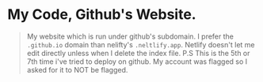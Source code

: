 # My Code, Github's Website.
> My website which is run under github's subdomain. 
> I prefer the `.github.io` domain than nelifty's `.neltlify.app`.
> Netlify doesn't let me edit directly unless when I delete the index file. 
> P.S This is the 5th or 7th time i've tried to deploy on github. My account was flagged so I asked for it to NOT be flagged.
